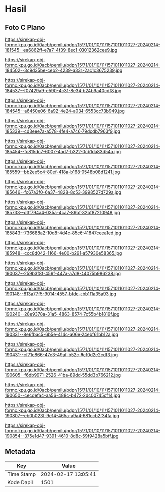 # Hasil

## Foto C Plano

https://sirekap-obj-formc.kpu.go.id/0acb/pemilu/pdpr/15/71/01/10/11/1571011011027-20240214-181545--ea6862ff-e7a7-4f39-8ec1-03012362cee9.jpg

https://sirekap-obj-formc.kpu.go.id/0acb/pemilu/pdpr/15/71/01/10/11/1571011011027-20240214-184502--3c9d35be-ceb2-4239-a33a-2ac1c3675239.jpg

https://sirekap-obj-formc.kpu.go.id/0acb/pemilu/pdpr/15/71/01/10/11/1571011011027-20240214-184537--f07429a9-e590-4c31-8e34-b24b9a40cdf8.jpg

https://sirekap-obj-formc.kpu.go.id/0acb/pemilu/pdpr/15/71/01/10/11/1571011011027-20240214-184545--a6450e06-6a92-4e24-a034-6553cc73b949.jpg

https://sirekap-obj-formc.kpu.go.id/0acb/pemilu/pdpr/15/71/01/10/11/1571011011027-20240214-185339--cd3eee7a-a578-4fe4-a746-79dcdb7963f9.jpg

https://sirekap-obj-formc.kpu.go.id/0acb/pemilu/pdpr/15/71/01/10/11/1571011011027-20240214-185454--fc815dc7-6007-4ad7-b322-0cb1da83d54a.jpg

https://sirekap-obj-formc.kpu.go.id/0acb/pemilu/pdpr/15/71/01/10/11/1571011011027-20240214-185559--bb2ee5c4-80ef-418a-b168-0548b08d1241.jpg

https://sirekap-obj-formc.kpu.go.id/0acb/pemilu/pdpr/15/71/01/10/11/1571011011027-20240214-185646--fc67a3f0-6a37-4828-8c53-3998527d729a.jpg

https://sirekap-obj-formc.kpu.go.id/0acb/pemilu/pdpr/15/71/01/10/11/1571011011027-20240214-185733--d3f794a4-035a-4ca7-89bf-32bf87210948.jpg

https://sirekap-obj-formc.kpu.go.id/0acb/pemilu/pdpr/15/71/01/10/11/1571011011027-20240214-185843--736688a2-10d8-4d4c-85c6-41847ceea1ed.jpg

https://sirekap-obj-formc.kpu.go.id/0acb/pemilu/pdpr/15/71/01/10/11/1571011011027-20240214-185948--ccc8d042-1166-4e00-b291-a57930e58365.jpg

https://sirekap-obj-formc.kpu.go.id/0acb/pemilu/pdpr/15/71/01/10/11/1571011011027-20240214-190037--259b3f8f-459f-447a-a7d8-44075b986238.jpg

https://sirekap-obj-formc.kpu.go.id/0acb/pemilu/pdpr/15/71/01/10/11/1571011011027-20240214-190148--813a77f5-9014-4557-bfde-ebb1f1a35a93.jpg

https://sirekap-obj-formc.kpu.go.id/0acb/pemilu/pdpr/15/71/01/10/11/1571011011027-20240214-190240--28e9378a-31a5-4863-8574-7c55b4b1819f.jpg

https://sirekap-obj-formc.kpu.go.id/0acb/pemilu/pdpr/15/71/01/10/11/1571011011027-20240214-190331--8e6fbac5-6b5e-414c-a06e-24ebf61bb12a.jpg

https://sirekap-obj-formc.kpu.go.id/0acb/pemilu/pdpr/15/71/01/10/11/1571011011027-20240214-190431--cf71e866-47e3-49af-b52c-9cf0d2e2cdf3.jpg

https://sirekap-obj-formc.kpu.go.id/0acb/pemilu/pdpr/15/71/01/10/11/1571011011027-20240214-190605--f6db9971-2526-41ba-89dd-55dd3b766212.jpg

https://sirekap-obj-formc.kpu.go.id/0acb/pemilu/pdpr/15/71/01/10/11/1571011011027-20240214-190650--cecdefa4-aa56-488c-b472-2dc00745cf14.jpg

https://sirekap-obj-formc.kpu.go.id/0acb/pemilu/pdpr/15/71/01/10/11/1571011011027-20240214-190807--eb0b023f-9e14-465a-a9a4-681ccb2f34fa.jpg

https://sirekap-obj-formc.kpu.go.id/0acb/pemilu/pdpr/15/71/01/10/11/1571011011027-20240214-190854--375e1d47-9391-4610-8d8c-59f9428a5bff.jpg


## Metadata

| Key        | Value               |
| ---------- | ------------------- |
| Time Stamp | 2024-02-17 13:05:41 |
| Kode Dapil | 1501                |



